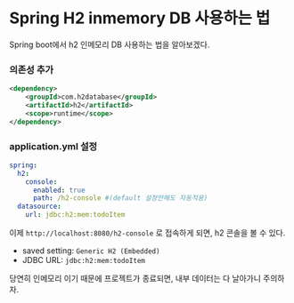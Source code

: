 # Spring H2 inmemory DB 사용하는 법
Spring boot에서 h2 인메모리 DB 사용하는 법을 알아보겠다.

### 의존성 추가
```xml
<dependency>
    <groupId>com.h2database</groupId>
    <artifactId>h2</artifactId>
    <scope>runtime</scope>
</dependency>

```

### application.yml 설정
```yaml
spring:
  h2:
    console:
      enabled: true
      path: /h2-console #(default 설정안해도 자동적용)
  datasource:
    url: jdbc:h2:mem:todoItem

```

이제 `http://localhost:8080/h2-console` 로 접속하게 되면, h2 콘솔을 볼 수 있다.

* saved setting: `Generic H2 (Embedded)`
* JDBC URL: `jdbc:h2:mem:todoItem`

당연히 인메모리 이기 때문에 프로젝트가 종료되면, 내부 데이터는 다 날아가니 주의하자.


